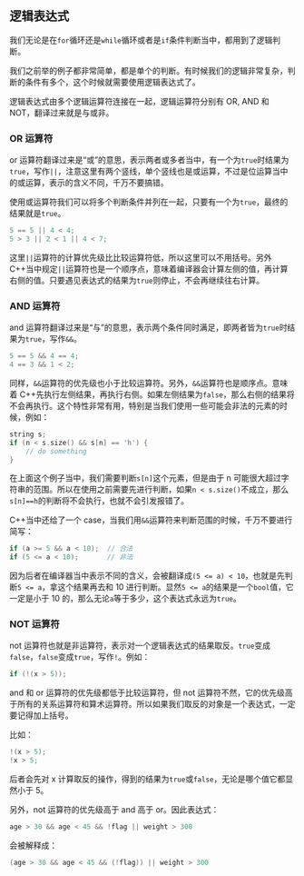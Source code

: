 ## 逻辑表达式

我们无论是在`for`循环还是`while`循环或者是`if`条件判断当中，都用到了逻辑判断。

我们之前举的例子都非常简单，都是单个的判断。有时候我们的逻辑非常复杂，判断的条件有多个，这个时候就需要使用逻辑表达式了。

逻辑表达式由多个逻辑运算符连接在一起，逻辑运算符分别有 OR, AND 和 NOT，翻译过来就是与或非。

### OR 运算符

or 运算符翻译过来是“或”的意思，表示两者或多者当中，有一个为`true`时结果为`true`，写作`||`，注意这里有两个竖线，单个竖线也是或运算，不过是位运算当中的或运算，表示的含义不同，千万不要搞错。

使用或运算符我们可以将多个判断条件并列在一起，只要有一个为`true`，最终的结果就是`true`。

```C++
5 == 5 || 4 < 4;
5 > 3 || 2 < 1 || 4 < 7;
```

这里`||`运算符的计算优先级比比较运算符低，所以这里可以不用括号。另外 C++当中规定`||`运算符也是一个顺序点，意味着编译器会计算左侧的值，再计算右侧的值。只要遇见表达式的结果为`true`则停止，不会再继续往右计算。

### AND 运算符

and 运算符翻译过来是“与”的意思，表示两个条件同时满足，即两者皆为`true`时结果为`true`，写作`&&`。

```C++
5 == 5 && 4 == 4;
4 == 3 && 1 < 2;
```

同样，`&&`运算符的优先级也小于比较运算符。另外，`&&`运算符也是顺序点。意味着 C++先执行左侧结果，再执行右侧。如果左侧结果为`false`，那么右侧的结果将不会再执行。这个特性非常有用，特别是当我们使用一些可能会非法的元素的时候，例如：

```C++
string s;
if (n < s.size() && s[n] == 'h') {
    // do something
}
```

在上面这个例子当中，我们需要判断`s[n]`这个元素，但是由于 n 可能很大超过字符串的范围。所以在使用之前需要先进行判断，如果`n < s.size()`不成立，那么`s[n]==h`的判断将不会执行，也就不会引发报错了。

C++当中还给了一个 case，当我们用`&&`运算符来判断范围的时候，千万不要进行简写：

```C++
if (a >= 5 && a < 10);  // 合法
if (5 <= a < 10);		// 非法
```

因为后者在编译器当中表示不同的含义，会被翻译成`(5 <= a) < 10`，也就是先判断`5 <= a`，拿这个结果再去和 10 进行判断。显然`5 <= a`的结果是一个`bool`值，它一定是小于 10 的，那么无论`a`等于多少，这个表达式永远为`true`。

### NOT 运算符

not 运算符也就是非运算符，表示对一个逻辑表达式的结果取反。`true`变成`false`，`false`变成`true`，写作`!`。例如：

```C++
if (!(x > 5));
```

and 和 or 运算符的优先级都低于比较运算符，但 not 运算符不然，它的优先级高于所有的关系运算符和算术运算符。所以如果我们取反的对象是一个表达式，一定要记得加上括号。

比如：

```C++
!(x > 5);
!x > 5;
```

后者会先对 x 计算取反的操作，得到的结果为`true`或`false`，无论是哪个值它都显然小于 5。

另外，not 运算符的优先级高于 and 高于 or。因此表达式：

```C++
age > 30 && age < 45 && !flag || weight > 300
```

会被解释成：

```C++
(age > 30 && age < 45 && (!flag)) || weight > 300
```
